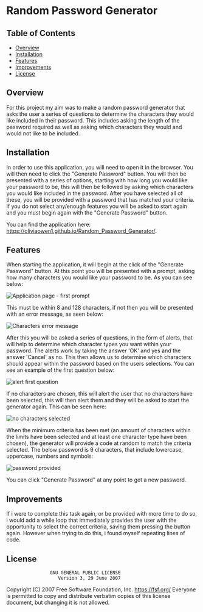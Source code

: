 # Random Password Generator

## Table of Contents

* [Overview](#Overview)
* [Installation](#Installation)
* [Features](#Features)
* [Improvements](#Improvements)
* [License](#license)


## Overview
For this project my aim was to make a random password generator that asks the user a series of questions to determine the characters they would like included in their password. This includes asking the length of the password required as well as asking which characters they would and would not like to be included. 

## Installation
In order to use this application, you will need to open it in the browser. You will then need to click the "Generate Password" button. You will then be presented with a series of options, starting with how long you would like your password to be, this will then be followed by asking which characters you would like included in the password. After you have selected all of these, you will be provided with a password that has matched your criteria. If you do not select any/enough features you will be asked to start again and you must begin again with the "Generate Password" button.

You can find the application here:  https://oliviaowen1.github.io/Random_Password_Generator/.

## Features
When starting the application, it will begin at the click of the "Generate Password" button. At this point you will be presented with a prompt, asking how many characters you would like your password to be. As you can see below:

![Application page - first prompt](https://raw.githubusercontent.com/oliviaowen1/Random_Password_Generator/main/Assets/(1)Screenshot%20First%20prompt.png)

 This must be within 8 and 128 characters, if not then you will be presented with an error message, as seen below:

![Characters error message](https://raw.githubusercontent.com/oliviaowen1/Random_Password_Generator/main/Assets/(3)Screenshot%20second%20option.png)

After this you will be asked a series of questions, in the form of alerts, that will help to determine which character types you want within your password. The alerts work by taking the answer 'OK' and yes and the answer 'Cancel' as no. This then allows us to determine which characters should appear within the password based on the users selections. You can see an example of the first question below:

![alert first question](https://raw.githubusercontent.com/oliviaowen1/Random_Password_Generator/main/Assets/(2)Screenshot%20answer%20not%20within%20characters.png)

If no characters are chosen, this will alert the user that no characters have been selected, this will then alert them and they will be asked to start the generator again. This can be seen here:

![no characters selected](https://raw.githubusercontent.com/oliviaowen1/Random_Password_Generator/main/Assets/(4)Screenshot%20no%20characters%20selected.png)

When the minimum criteria has been met (an amount of characters within the limits have been selected and at least one character type have been chosen), the generator will provide a code at random to match the criteria selected. The below password is 9 characters, that include lowercase, uppercase, numbers and symbols:

![password provided](https://raw.githubusercontent.com/oliviaowen1/Random_Password_Generator/main/Assets/(4)Screenshot%20no%20characters%20selected.png)

You can click "Generate Password" at any point to get a new password. 

## Improvements
If i were to complete this task again, or be provided with more time to do so, i would add a while loop that immediately provides the user with the opportunity to select the correct criteria, saving them pressing the button again. However when trying to do this, i found myself repeating lines of code. 

## License
                    GNU GENERAL PUBLIC LICENSE
                       Version 3, 29 June 2007

 Copyright (C) 2007 Free Software Foundation, Inc. <https://fsf.org/>
 Everyone is permitted to copy and distribute verbatim copies
 of this license document, but changing it is not allowed.